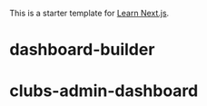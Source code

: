 This is a starter template for [Learn Next.js](https://nextjs.org/learn).
# dashboard-builder
# clubs-admin-dashboard
